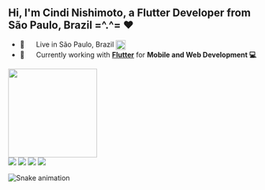 
## Hi, I'm Cindi Nishimoto, a Flutter Developer from São Paulo, Brazil =^.^= ❤️</h1>

  - 📍  &nbsp;&nbsp;&nbsp;&nbsp; Live in São Paulo, Brazil <img align="center" src="https://user-images.githubusercontent.com/45148915/150196899-7ec7aadb-d28c-4aa8-abf1-44a81b82fb0d.png" width="20"  height="20" />
  - 📱  &nbsp;&nbsp;&nbsp;&nbsp; Currently working with **[Flutter](https://flutter.dev/)** for **Mobile and Web Development 💻**

<div align="left">
  <a href="https://github.com/cindistar">
  <img height="180em" src="https://github-readme-stats.vercel.app/api?username=cindistar&show_icons=true&theme=dracula&include_all_commits=true&count_private=true"/>
</div>
  <a href="https://www.linkedin.com/in/cindinishimoto" target="_blank"><img src="https://img.shields.io/badge/-LinkedIn-%230077B5?style=for-the-badge&logo=linkedin&logoColor=white" target="_blank"></a> 
 <a href="https://instagram.com/cindi_devqueen" target="_blank"><img src="https://img.shields.io/badge/-Instagram-%23E4405F?style=for-the-badge&logo=instagram&logoColor=white" target="_blank"></a>
 <a href="https://discord.gg/#4708" target="_blank"><img src="https://img.shields.io/badge/Discord-7289DA?style=for-the-badge&logo=discord&logoColor=white" target="_blank"></a> 
  <a href = "mailto:cindi_nishi@hotmail.com"><img src="https://img.shields.io/badge/-Hotmail-%23333?style=for-the-badge&logo=gmail&logoColor=white" target="_blank"></a>

![Snake animation](https://github.com/cindistar/blob/output/github-contribution-grid-snake.svg)
